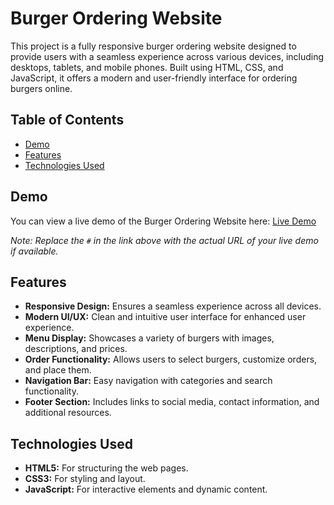 # Burger Ordering Website

This project is a fully responsive burger ordering website designed to provide users with a seamless experience across various devices, including desktops, tablets, and mobile phones. Built using HTML, CSS, and JavaScript, it offers a modern and user-friendly interface for ordering burgers online.

## Table of Contents

- [Demo](#demo)
- [Features](#features)
- [Technologies Used](#technologies-used)

## Demo

You can view a live demo of the Burger Ordering Website here: [Live Demo](http://localhost:3000/)

*Note: Replace the `#` in the link above with the actual URL of your live demo if available.*

## Features

- **Responsive Design:** Ensures a seamless experience across all devices.
- **Modern UI/UX:** Clean and intuitive user interface for enhanced user experience.
- **Menu Display:** Showcases a variety of burgers with images, descriptions, and prices.
- **Order Functionality:** Allows users to select burgers, customize orders, and place them.
- **Navigation Bar:** Easy navigation with categories and search functionality.
- **Footer Section:** Includes links to social media, contact information, and additional resources.

## Technologies Used

- **HTML5:** For structuring the web pages.
- **CSS3:** For styling and layout.
- **JavaScript:** For interactive elements and dynamic content.
